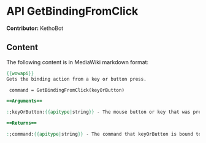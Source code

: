 # API GetBindingFromClick

**Contributor:** KethoBot

## Content

The following content is in MediaWiki markdown format:

```mediawiki
{{wowapi}}
Gets the binding action from a key or button press.

 command = GetBindingFromClick(keyOrButton)

==Arguments==

:;keyOrButton:{{apitype|string}} - The mouse button or key that was pressed.

==Returns==

:;command:{{apitype|string}} - The command that keyOrButton is bound to. This is the same type that is passed to [[RunBinding]].
```